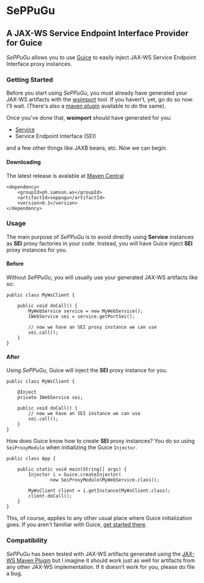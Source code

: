# SePPuGu

## A JAX-WS Service Endpoint Interface Provider for Guice

*SePPuGu* allows you to use [Guice](http://code.google.com/p/google-guice/) to
easily inject JAX-WS Service Endpoint Interface proxy instances.

### Getting Started

Before you start using *SePPuGu*, you must already have generated your JAX-WS
artifacts with the
 [wsimport](http://jax-ws.java.net/2.2.6-2/docs/ch04.html#tools-wsimport) tool.
If you haven't, yet, go do so now. I'll wait. (There's also a
 [maven plugin](http://jax-ws-commons.java.net/jaxws-maven-plugin/wsimport-mojo.html)
available to do the same).

Once you've done that, **wsimport** should have generated for you:

* [Service](http://jax-ws.java.net/nonav/jaxws-api/2.2/javax/xml/ws/Service.html)
* Service Endpoint Interface (SEI)

and a few other things like JAXB beans, etc. Now we can begin.

#### Downloading

The latest release is avalable at
[Maven Central](http://search.maven.org/#artifactdetails|ph.samson.ws|seppugu|0.1|jar)

    <dependency>
        <groupId>ph.samson.ws</groupId>
        <artifactId>seppugu</artifactId>
        <version>0.1</version>
    </dependency>

### Usage

The main purpose of *SePPuGu* is to avoid directly using **Service** instances
as **SEI** proxy factories in your code. Instead, you will have Guice inject
**SEI** proxy instances for you.

#### Before

Without *SePPuGu*, you will usually use your generated JAX-WS artifacts like so:

    public class MyWsClient {

        public void doCall() {
            MyWebService service = new MyWebService();
            IWebService sei = service.getPortSei();

            // now we have an SEI proxy instance we can use
            sei.call();
        }
    }

#### After

Using *SePPuGu*, Guice will inject the **SEI** proxy instance for you.

    public class MyWsClient {

        @Inject
        private IWebService sei;

        public void doCall() {
            // now we have an SEI instance we can use
            sei.call();
        }
    }

How does Guice know how to create **SEI** proxy instances? You do so using
`SeiProxyModule` when initializing the Guice `Injector`.

    public class App {

        public static void main(String[] args) {
            Injector i = Guice.createInjector(
                    new SeiProxyModule(MyWebService.class));

            MyWsClient client = i.getInstance(MyWsClient.class);
            client.doCall();
        }
    }

This, of course, applies to any other usual place where Guice initialization
goes. If you aren't familiar with Guice,
 [get started there](http://code.google.com/p/google-guice/wiki/Motivation).

### Compatibility

*SePPuGu* has been tested with JAX-WS artifacts generated using the
 [JAX-WS Maven Plugin](http://jax-ws-commons.java.net/jaxws-maven-plugin/) but
I imagine it should work just as well for artifacts from any other JAX-WS
implementation. If it doesn't work for you, please do file a bug.

